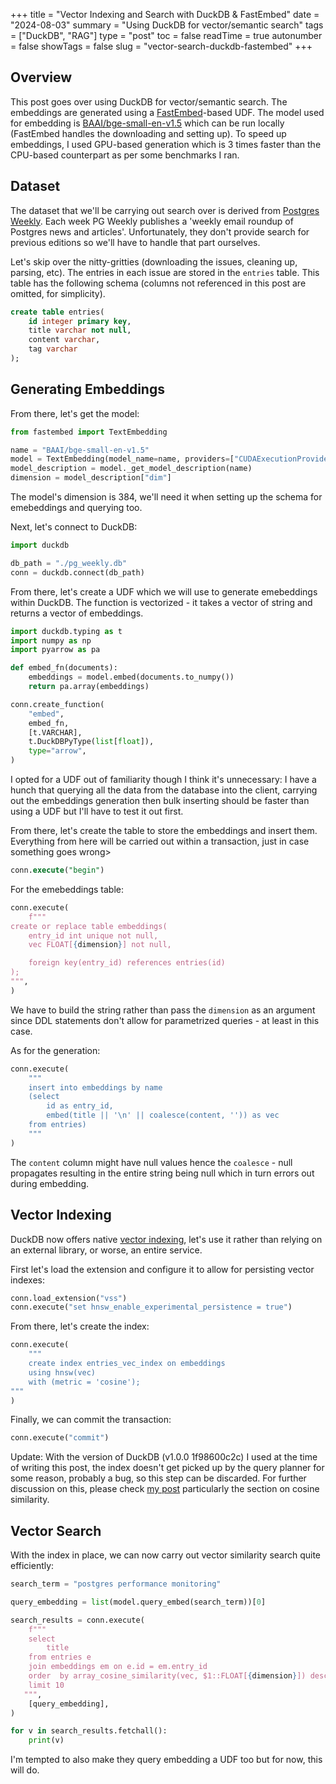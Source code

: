 +++
title = "Vector Indexing and Search with DuckDB & FastEmbed"
date = "2024-08-03"
summary = "Using DuckDB for vector/semantic search"
tags = ["DuckDB", "RAG"]
type = "post"
toc = false
readTime = true
autonumber = false
showTags = false
slug = "vector-search-duckdb-fastembed"
+++

## Overview

This post goes over using DuckDB for vector/semantic search. The embeddings are
generated using a [FastEmbed](https://github.com/qdrant/fastembed)-based UDF.
The model used for embedding is
[BAAI/bge-small-en-v1.5](https://huggingface.co/BAAI/bge-small-en-v1.5) which
can be run locally (FastEmbed handles the downloading and setting up). To speed
up embeddings, I used GPU-based generation which is 3 times faster than the
CPU-based counterpart as per some benchmarks I ran.

## Dataset

The dataset that we'll be carrying out search over is derived from
[Postgres Weekly](https://postgresweekly.com/issues). Each week PG Weekly
publishes a 'weekly email roundup of Postgres news and articles'. Unfortunately,
they don't provide search for previous editions so we'll have to handle that
part ourselves.

Let's skip over the nitty-gritties (downloading the issues, cleaning up,
parsing, etc). The entries in each issue are stored in the `entries` table. This
table has the following schema (columns not referenced in this post are omitted,
for simplicity).

```sql
create table entries(
    id integer primary key,
    title varchar not null,
    content varchar,
    tag varchar
);
```

## Generating Embeddings

From there, let's get the model:

```python
from fastembed import TextEmbedding

name = "BAAI/bge-small-en-v1.5"
model = TextEmbedding(model_name=name, providers=["CUDAExecutionProvider"])
model_description = model._get_model_description(name)
dimension = model_description["dim"]
```

The model's dimension is 384, we'll need it when setting up the schema for
emebeddings and querying too.

Next, let's connect to DuckDB:

```python
import duckdb

db_path = "./pg_weekly.db"
conn = duckdb.connect(db_path)
```

From there, let's create a UDF which we will use to generate emebeddings within
DuckDB. The function is vectorized - it takes a vector of string and returns a
vector of embeddings.

```python
import duckdb.typing as t
import numpy as np
import pyarrow as pa

def embed_fn(documents):
    embeddings = model.embed(documents.to_numpy())
    return pa.array(embeddings)

conn.create_function(
    "embed",
    embed_fn,
    [t.VARCHAR],
    t.DuckDBPyType(list[float]),
    type="arrow",
)
```

I opted for a UDF out of familiarity though I think it's unnecessary: I have a
hunch that querying all the data from the database into the client, carrying out
the embeddings generation then bulk inserting should be faster than using a UDF
but I'll have to test it out first.

From there, let's create the table to store the embeddings and insert them.
Everything from here will be carried out within a transaction, just in case
something goes wrong>

```sql
conn.execute("begin")
```

For the emebeddings table:

```python
conn.execute(
    f"""
create or replace table embeddings(
    entry_id int unique not null,
    vec FLOAT[{dimension}] not null,

    foreign key(entry_id) references entries(id)
);
""",
)
```

We have to build the string rather than pass the `dimension` as an argument
since DDL statements don't allow for parametrized queries - at least in this
case.

As for the generation:

```python
conn.execute(
    """
    insert into embeddings by name
    (select
        id as entry_id,
        embed(title || '\n' || coalesce(content, '')) as vec
    from entries)
    """
)
```

The `content` column might have null values hence the `coalesce` - null
propagates resulting in the entire string being null which in turn errors out
during embedding.

## Vector Indexing

DuckDB now offers native
[vector indexing](https://duckdb.org/2024/05/03/vector-similarity-search-vss.html),
let's use it rather than relying on an external library, or worse, an entire
service.

First let's load the extension and configure it to allow for persisting vector
indexes:

```python
conn.load_extension("vss")
conn.execute("set hnsw_enable_experimental_persistence = true")
```

From there, let's create the index:

```python
conn.execute(
    """
    create index entries_vec_index on embeddings
    using hnsw(vec)
    with (metric = 'cosine');
"""
)
```

Finally, we can commit the transaction:

```python
conn.execute("commit")
```

Update: With the version of DuckDB (v1.0.0 1f98600c2c) I used at the time of
writing this post, the index doesn't get picked up by the query planner for some
reason, probably a bug, so this step can be discarded. For further discussion on
this, please check [my post](/p/vss-duckdb-caveats) particularly the section on
cosine similarity.

## Vector Search

With the index in place, we can now carry out vector similarity search quite
efficiently:

```python
search_term = "postgres performance monitoring"

query_embedding = list(model.query_embed(search_term))[0]

search_results = conn.execute(
    f"""
    select
        title
    from entries e
    join embeddings em on e.id = em.entry_id
    order  by array_cosine_similarity(vec, $1::FLOAT[{dimension}]) desc
    limit 10
   """,
    [query_embedding],
)

for v in search_results.fetchall():
    print(v)
```

I'm tempted to also make they query embedding a UDF too but for now, this will
do.
